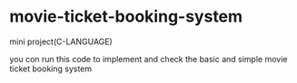 # movie-ticket-booking-system
mini project(C-LANGUAGE)

you con run this code to implement and check the basic and simple movie ticket booking system
